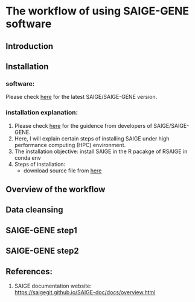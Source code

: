 # The workflow of using  SAIGE-GENE software

## Introduction

## Installation
### software:
Please check [here](https://saigegit.github.io/SAIGE-doc/docs/Installation.html) for the latest SAIGE/SAIGE-GENE version. 

### installation explanation:
1. Please check [here](https://saigegit.github.io/SAIGE-doc/docs/Installation_sourcecode.html) for the guidence from developers of SAIGE/SAIGE-GENE.
2. Here, I will explain certain steps of installing SAIGE under high performance computing (HPC) environment.
3. The installation objective: install SAIGE in the R pacakge of RSAIGE in conda env
4. Steps of installation:
   - download source file from [here](https://saigegit.github.io/SAIGE-doc/docs/Installation_sourcecode.html)

## Overview of the workflow

## Data cleansing

## SAIGE-GENE step1

## SAIGE-GENE step2

## References:  
1. SAIGE documentation website:  
   https://saigegit.github.io/SAIGE-doc/docs/overview.html
